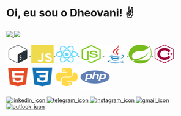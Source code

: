 # Oi, eu sou o Dheovani! :v:

<div align="left">
  <a href="https://github.com/Dheovani" />
  <img style="width:30em;"
       src="https://github-readme-stats.vercel.app/api?username=Dheovani&show_icons=true&theme=radical&include_all_commits=true&count_private=true" />
  <img style="width:30em;"
       src="https://github-readme-stats.vercel.app/api/top-langs/?username=Dheovani&layout=compact&langs_count=7&theme=radical" />
</div>

<div style="display: inline_block;"><br>
  <img align="center" alt="bash" height="50" width="60"
       src="https://github.com/devicons/devicon/blob/master/icons/bash/bash-original.svg">
  <img align="center" alt="ecmascript" height="50" width="60"
       src="https://raw.githubusercontent.com/devicons/devicon/master/icons/javascript/javascript-plain.svg">
  <img align="center" alt="react_js" height="50" width="60"
       src="https://github.com/devicons/devicon/blob/master/icons/react/react-original.svg">
  <img align="center" alt="node_js" height="50" width="60"
       src="https://github.com/devicons/devicon/blob/master/icons/nodejs/nodejs-original.svg">
  <img align="center" alt="java" height="50" width="60"
       src="https://github.com/devicons/devicon/blob/master/icons/java/java-original.svg">
  <img align="center" alt="spring" height="50" width="60"
       src="https://github.com/devicons/devicon/blob/master/icons/spring/spring-original.svg">
  <img align="center" alt="cplusplus" height="50" width="60"
       src="https://github.com/devicons/devicon/blob/master/icons/cplusplus/cplusplus-line.svg">
  <img align="center" alt="html_5" height="50" width="60"
       src="https://github.com/devicons/devicon/blob/master/icons/html5/html5-plain.svg">
  <img align="center" alt="css_3" height="50" width="60"
       src="https://github.com/devicons/devicon/blob/master/icons/css3/css3-plain.svg">
  <img align="center" alt="python" height="50" width="60"
       src="https://github.com/devicons/devicon/blob/master/icons/python/python-plain.svg">
  <img align="center" alt="php" height="70" width="80"
       src="https://github.com/devicons/devicon/blob/master/icons/php/php-plain.svg">
</div>

<div><br>
  <a href="https://www.linkedin.com/in/dheovani-xavier-2832a31b9" target="_blank" rel="nofollow">
    <img id="linkedin" target="_blank" alt="linkedin_icon"
         src="https://img.shields.io/badge/-LinkedIn-0077b5?style=for-the-badge&logo=linkedin&logoColor=white" />
  </a>
  
  <a href="https://t.me/The_ovani" target="_blank" rel="nofollow">
    <img id="telegram" target="_blank" alt="telegram_icon"
         src="https://img.shields.io/badge/-Telegram-0088CC?style=for-the-badge&logo=telegram&logoColor=white" />
  </a>
  
  <a href="https://instagram.com/the_ovani?utm_medium=copy_link" target="_blank" rel="nofollow">
    <img id="instagram" target="_blank" alt="instagram_icon"
         src="https://img.shields.io/badge/-Instagram-%23E4405F?style=for-the-badge&logo=instagram&logoColor=white" />
  </a>
  
  <a href="mailto:ag.dhoxdc@gmail.com">
    <img id="gmail" target="_blank" alt="gmail_icon"
         src="https://img.shields.io/badge/-Gmail-%23333?style=for-the-badge&logo=gmail&logoColor=white" />
  </a>
  
  <a href="mailto:dheovani_xavier@outlook.com" target="_blank" rel="nofollow">
    <img id="outlook" target="_blank" alt="outlook_icon"
         src="https://img.shields.io/badge/-Outlook-0072C6?style=for-the-badge&logo=microsoft-outlook&logoColor=white" />
  </a>
</div>
